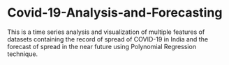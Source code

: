 # Covid-19-Analysis-and-Forecasting
This is a time series analysis and visualization of multiple features of datasets containing the record of spread of COVID-19 in India and the forecast of spread in the near future using Polynomial Regression technique. 
